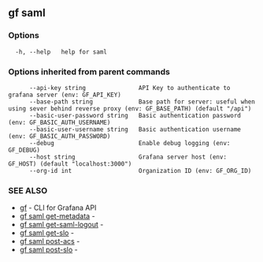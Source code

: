 ## gf saml



### Options

```
  -h, --help   help for saml
```

### Options inherited from parent commands

```
      --api-key string               API Key to authenticate to grafana server (env: GF_API_KEY)
      --base-path string             Base path for server: useful when using sever behind reverse proxy (env: GF_BASE_PATH) (default "/api")
      --basic-user-password string   Basic authentication password (env: GF_BASIC_AUTH_USERNAME)
      --basic-user-username string   Basic authentication username (env: GF_BASIC_AUTH_PASSWORD)
      --debug                        Enable debug logging (env: GF_DEBUG)
      --host string                  Grafana server host (env: GF_HOST) (default "localhost:3000")
      --org-id int                   Organization ID (env: GF_ORG_ID)
```

### SEE ALSO

* [gf](gf.md)	 - CLI for Grafana API
* [gf saml get-metadata](gf_saml_get-metadata.md)	 - 
* [gf saml get-saml-logout](gf_saml_get-saml-logout.md)	 - 
* [gf saml get-slo](gf_saml_get-slo.md)	 - 
* [gf saml post-acs](gf_saml_post-acs.md)	 - 
* [gf saml post-slo](gf_saml_post-slo.md)	 - 

